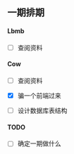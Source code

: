 ## 一期排期

#### Lbmb

- [ ] 查阅资料


#### Cow

- [ ] 查阅资料
- [x] 骗一个前端过来
- [ ] 设计数据库表结构


#### TODO
- [ ] 确定一期做什么